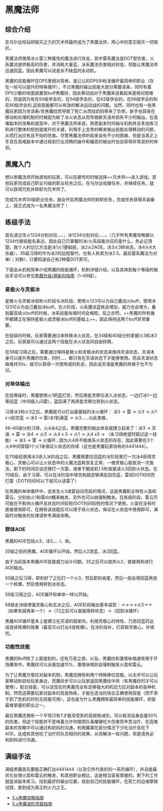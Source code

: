 # 黑魔法师
<FloatTOC />

## 综合介绍

在乌尔达哈钻研毁灭之力的咒术师最终成为了黑魔法师，用心中的意志毁灭一切阻拦。

黑魔法师使用冰火雷三种属性的魔法进行攻击，其中雷系魔法是DOT型伤害，火系魔法提供极高的伤害，并消耗大量蓝，冰系魔法伤害相对较低，但能让黑魔法师迅速回蓝。因此黑魔可以说是永不缺蓝的永动机。

黑魔的技能循环在DPS里相对简单，是公认的DPS中标准循环最简单的职业（存在一些可以提升的特殊循环），不过黑魔的输出技能大部分需要读条，同时有着DPS少数的地面放置型buff黑魔纹，因此移动战对于黑魔来说看起来是相对困难的，但是因为有在50级学会的<Action name="以太步" />，在54级学会的<Action name="激情咏唱" />，在62级学会的<Action name="魔纹步" />，在66级学会的<Action name="三连咏唱" />和在80级学会的<Action name="异言" />,这些技能都可以有效的解决运动战的问题。当然，同时也有一些黑魔玩家因为贪读条/贪黑魔纹而导致了死亡从而给奶妈带来了负担，新手也容易在移动和处理机制的时候因为断了冰火状态从而导致断天语并损失不少的输出。在高难副本的攻略和提高中，对于黑魔法师来说，熟悉副本时间轴与机制并且多加练习和进行整体的规划是提升的关键，利用手上宝贵的瞬发输出技能处理移动的问题，从而打出应有且不俗的伤害。尽管黑魔法师听起来会有不少的困难，但是当真正上手且在高难副本中通过规划打出流畅的操作和偏高的输出时也会获得非常良好的体验。

## 黑魔入门

想以黑魔法师开始游戏的玩家，可以在建号的时候选择==咒术师==进入游戏。其他玩家完成自己职业10级的职业任务之后，在乌尔达哈接任务<quest name="如何加入咒术师行会" type="plus" />，并继续<quest name="濒临深渊的咒术师" type="plus" />任务，就可以获得咒杖并转职为咒术师了。

完成咒术师30级职业任务<quest name="胆小之人的勇气" type="plus" />，就会开启黑魔法师的转职任务<quest name="罪人的低语，命运的神谕" type="plus" />，完成任务获得<item name="黑魔法师之证" />并装备上，就正式成为一名黑魔法师了！

## 练级手法

首先请记住火1234分别对应<Action name="火炎" />、<Action name="烈炎" />、<Action name="爆炎" />、<Action name="炽炎" />，冰1234分别对应<Action name="冰结" />、<Action name="冰冻" />、<Action name="冰封" />、<Action name="冰澈" />。（几乎所有黑魔攻略都以1234代替技能名表述，因此自己已掌握的冰/火系技能对应的是什么，务必记清楚。我个人的记忆方法是冰1火1基础技，冰2火2AOE，冰3火3转状态，冰4火4大杀器），35级习得的<Action name="玄冰" />作为冰2的远程替代，也有人称其为冰2.5。最后雷系魔法为对单<Action name="闪雷" />/<Action name="暴雷" />；对群<Action name="震雷" />/<Action name="霹雷" />，只要知道自己有2种雷DOT即可。

下面会从机制简单介绍黑魔的技能循环，机制详细介绍，以及具体到每个等级的输出手法可以参见[黑魔升级/萌新向指南](https://bbs.nga.cn/read.php?tid=12789024)（1~69级）。

### 星极火与灵极冰

星极火与灵极冰俗称火阶段与冰阶段，使用火123可以为自己叠加火buff，使用冰123可以为自己叠加冰buff。在火阶段，火系魔法蓝耗会增加，威力也会增大，叠到最高级火buff的时候，冰系技能咏唱时间会缩短，反之亦然。++黑魔的所有循环都建立在保持星极火或灵极冰buff的基础上++，因此保持这两个buff非常重要。

在低级的时候，玩家需要通过<Action name="星灵移位" />来转换冰火状态，在34级和40级分别掌握<Action name="爆炎" >火3</Action>和<Action name="冰封" >冰3</Action>之后，玩家就可以通过这两个技能在冰火状态间自由转换。

在56级习得<Action name="天语" />之后，需要通过保持星极火和灵极冰的状态来维持天语状态，天语本身可以提升黑魔的伤害，同时<Action name="冰澈" />、<Action name="炽炎" />、<Action name="绝望" />、<Action name="灵极魂" />都只有在天语状态下才能够使用。而且天语状态每维持30s，就可以获得一次使用<Action name="秽浊" />或<Action name="异言" />的机会，因此说天语是黑魔的命根子也不为过。

### 对单体输出

在低等级时，黑魔使用<Action name="火炎" >火1</Action>把蓝打空，然后用星灵移位进入冰状态，一边打<Action name="冰结" >冰1</Action>一边等回蓝（中间插入闪雷），蓝回满了再用星灵移位转到火状态。

习得<Action name="冰封" >冰3</Action>和<Action name="爆炎" >火3</Action>之后，黑魔就可以打出最基础的冰火循环： <Action name="冰封" >冰3</Action> → 雷 → <Action name="爆炎" >火3</Action> → <Action name="火炎" >火1</Action> x n到空蓝 → <Action name="冰封" >冰3</Action> → 雷/<Action name="冰结" >冰1</Action>到满蓝 → <Action name="爆炎" >火3</Action>……以此类推。

56~60级分别习得<Action name="天语" />、<Action name="炽炎" >火4</Action><Action name="冰澈" >冰4</Action>之后，黑魔完整的输出体系就建立起来了：<Action name="冰封" >冰3</Action> → 天语 → 雷 → <Action name="冰澈" >冰4</Action> → <Action name="爆炎" >火3</Action> → <Action name="炽炎" >火4</Action> x 3 → <Action name="火炎" >火1</Action> → <Action name="炽炎" >火4</Action> x3 → <Action name="绝望" />（未习得绝望时跳过这一技能）→ <Action name="冰封" >冰3</Action> → 雷 → 火循环…因为火4并不能维系火状态的存在，因此需要在3个火4中间穿插1个<Action name="火炎" >火1</Action>来保证火状态的存续（这也是黑魔玩家俗称的4441444）。

在70级前使用冰3进入冰阶段之后，黑魔需要在回蓝的冰阶段里打一次<Action name="冰澈" >冰4</Action>获得灵极心，灵极心可以让火状态中的火魔法蓝耗恢复正常，一根灵极心能抵消一次施法，剩下的时间应该还够打一次雷，或者干脆挂机1.5秒直接读<Action name="爆炎" >火3</Action>回到火状态。在70级后，由于习得<Action name="秽浊" />，可以在冰阶段中填充<Action name="冰澈" />和<Action name="秽浊" />就足够满足回完蓝，雷视DOT时间而打雷（DOT时间9S以下就可以读雷了）

在黑魔的单体循环中，会发生<Action name="爆炎" >火3</Action>或雷自动亮起的情况，这是黑魔职业特性火苗和雷云，分别由<Action name="火炎" >火1</Action>和雷dot概率触发，另外也可以由<Action name="激情咏唱" />强制触发。在练级阶段，雷云尽可能在不影响火循环且状态时间较短/DOT时间较短的情况下使用，火苗在没有<Action name="炽炎" />时直接使用即可，在拥有该技能后可以用于续火状态，保证在火状态中使用即可，满级时对触发的处理请参考满级攻略。

### 群体AOE

黑魔的AOE包括<Action name="烈炎" >火2</Action>，<Action name="冰冻" >冰2</Action>，<Action name="玄冰" />，<Action name="震雷" />/<Action name="霹雷" />，<Action name="核爆" />和<Action name="秽浊" />。

35级之前的黑魔，AOE循环以<Action name="震雷" />开始，然后<Action name="烈炎" >火2</Action>泄蓝，<Action name="冰冻" >冰2</Action>回蓝。

由于当前版本黑魔AOE技能威力设计问题，35之后可以放弃<Action name="烈炎" >火2</Action>，直接用<Action name="震雷" />和<Action name="玄冰" />进行AOE输出。

50级之后习得<Action name="核爆" />，即刻好了之后打一个<Action name="爆炎" >火3</Action>，然后<Action name="即刻咏唱" >即刻</Action><Action name="核爆" />收尾，然后一般会用<Action name="魔泉" />回蓝再放一个核爆，然后使用<Action name="星灵移位" />转到冰状态。

56级习得<Action name="天语" />之后，AOE循环和单体一样以<Action name="天语" />开始。

68级史诗级增强灵极心和玄冰之后，AOE阶段输出基本成型：<Action name="玄冰" />→<Action name="天语" />→<Action name="霹雷" />→<Action name="玄冰" />→<Action name="爆炎" >火3</Action>→<Action name="核爆" />→<Action name="核爆" />（如果有<Action name="魔泉" />就再来一个<Action name="核爆" />）→<Action name="星灵移位" />（72之后可以直接用<Action name="玄冰" />转状态）→<Action name="霹雷" />（回到冰循环）

黑魔AOE循环基本上是建立在天语的框架内，利用灵极心的特性、<Action name="魔泉" />乃至回蓝药达成连续核爆的效果（最高可以打出4连核爆）。在冰阶段补<Action name="霹雷" />，打<Action name="玄冰" />获取灵极心，并填充<Action name="秽浊" />。

### 功能性技能

黑魔的Buff除了上面提到的<Action name="天语" />，还有万恶之源<Action name="黑魔纹" />，以及<Action name="激情咏唱" />。黑魔纹和激情咏唱通常用于开场爆发中，黑魔纹可以全面加速15%，激情咏唱则会强制触发火苗和雷云。 

为了让黑魔方便应对副本机制，黑魔还拥有<Action name="以太步" />和<Action name="魔纹步" />两个特殊移位技能，以太步可以让玩家移动到目标玩家身边，而魔纹步可以让玩家返回黑魔纹中央（有黑魔纹时才可以使用），配合<Action name="三连咏唱" />技能，可以说现在的黑魔完全有足够强大的机动力应对副本的各种机制。然而这需要玩家对副本的高度熟练，才能在适当的场合正确使用技能（而不至于到了危机的时刻无技能可用），这也是为什么黑魔拥有最简单的技能循环，却是最难掌握的职业之一。

最后黑魔还拥有一个平常只有T才能享受到的高规格减伤<Action name="魔罩" />，可以抵消自身血量30%的伤害，但这个技能并不意味着允许你做团队毒瘤硬吃大伤害而辛苦治疗。在高难副本的攻略中可以通过和奶妈的沟通，利用魔罩在部分情况下少吃治疗且吃下AOE，达成和其他吃了治疗的队员相同的效果，从而解决一些问题，但是请务必和奶妈进行沟通。

## 满级手法

满级黑魔首先要能正确打出4441444（以及它所代表的的一系列循环），并且能最优化处理火苗和雷云的触发，和其他职业相比，这是相当容易掌握的。剩下的工作就是进副本练习，找到最好的输出位置，规划自己的技能循环，在死亡的边缘摩擦试探，直到成为真正的火力之王。

* [5.x黑魔攻略指南](https://bbs.nga.cn/read.php?tid=17926549)
* [5.x黑魔进阶思路指南](https://bbs.nga.cn/read.php?tid=17940756)

